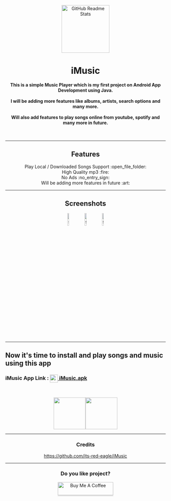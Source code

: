   <p align="center">
 <img width="150px" src="https://github.com/its-red-eagle/iMusic/blob/master/app/src/main/res/drawable/music_icon.png" align="center" alt="GitHub Readme Stats" />
 <h1 align="center"><b>iMusic</b></h1>
  <div align="center"><b>
This is a simple Music Player which is my first project on Android App Development using Java.
<br><br>
I will be adding more features like albums, artists, search options and many more. 
<br><br>
Will also add features to play songs online from youtube, spotify and many more in future. 
    </b></div><br><br>

---

  <h2 align="center">Features</h2>
  <p align="center">
    Play Local / Downloaded Songs Support :open_file_folder: <br>
    High Quality mp3 :fire:<br>
    No Ads :no_entry_sign:<br> 
    Will be adding more features in future :art: <br>
 

---

<h2 align="center">Screenshots</h2>

<div align="center"display:flex;justify-content:space-between;">
<img width="10%" src="https://github.com/its-red-eagle/iMusic/blob/master/README%20FILES/MainActivity.jpg" align="center" alt="screenshot" />
<img width="10%" src="https://github.com/its-red-eagle/iMusic/blob/master/README%20FILES/PlaySong.jpg" align="center" alt="screenshot" />
<img width="10%" src="https://github.com/its-red-eagle/iMusic/blob/master/README%20FILES/PlaySong2.jpg" align="center" alt="screenshot" />
</div>

---

  <div><h2> Now it's time to install and play songs and music using this app</h2>
<h3> iMusic App Link : <a href="https://github.com/its-red-eagle/iMusic/blob/master/README%20FILES/iMusic.apk"><img src="https://github.com/its-red-eagle/iMusic/blob/master/app/src/main/res/drawable/music_icon.png" width="25px"height="25px" align="absmiddle"/> iMusic.apk</a></h3></div>
<br>
  <p align="center" style="align-items:center"><a href="https://github.com/its-red-eagle/iMusic/blob/master/README%20FILES/iMusic.apk"><img width="100" height="100" src="https://github.com/its-red-eagle/iMusic/blob/master/app/src/main/res/drawable/music_icon.png"></a><a href="https://github.com/its-red-eagle/iMusic/releases" rel="GitHub Releases"><img width="100" height="100" src="https://telegra.ph/file/21bb2cc648561f192cea4.png"></a></p>


---
  <h3 align="center">Credits</h3>
   <p align="center">
   <a href="https://github.com/its-red-eagle/iMusic">https://github.com/its-red-eagle/iMusic</a>
   </p>
   
---
<h3 align="center">Do you like project?</h3>
<p align="center" ><a href="https://www.buymeacoffee.com/vikashpatel" target="_blank"><img src="https://www.buymeacoffee.com/assets/img/custom_images/orange_img.png" alt="Buy Me A Coffee" style="height: 41px !important;width: 174px !important;box-shadow: 0px 3px 2px 0px rgba(190, 190, 190, 0.5) !important;-webkit-box-shadow: 0px 3px 2px 0px rgba(190, 190, 190, 0.5) !important;" ></a> </p>
